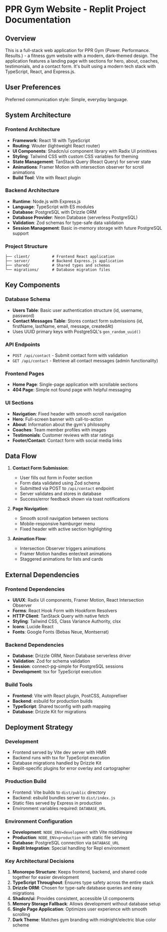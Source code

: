 # PPR Gym Website - Replit Project Documentation

## Overview

This is a full-stack web application for PPR Gym (Power. Performance. Results.) - a fitness gym website with a modern, dark-themed design. The application features a landing page with sections for hero, about, coaches, testimonials, and a contact form. It's built using a modern tech stack with TypeScript, React, and Express.js.

## User Preferences

Preferred communication style: Simple, everyday language.

## System Architecture

### Frontend Architecture
- **Framework**: React 18 with TypeScript
- **Routing**: Wouter (lightweight React router)
- **UI Components**: Shadcn/ui component library with Radix UI primitives
- **Styling**: Tailwind CSS with custom CSS variables for theming
- **State Management**: TanStack Query (React Query) for server state
- **Animations**: Framer Motion with intersection observer for scroll animations
- **Build Tool**: Vite with React plugin

### Backend Architecture
- **Runtime**: Node.js with Express.js
- **Language**: TypeScript with ES modules
- **Database**: PostgreSQL with Drizzle ORM
- **Database Provider**: Neon Database (serverless PostgreSQL)
- **Validation**: Zod schemas for type-safe data validation
- **Session Management**: Basic in-memory storage with future PostgreSQL support

### Project Structure
```
├── client/          # Frontend React application
├── server/          # Backend Express.js application
├── shared/          # Shared types and schemas
└── migrations/      # Database migration files
```

## Key Components

### Database Schema
- **Users Table**: Basic user authentication structure (id, username, password)
- **Contact Messages Table**: Stores contact form submissions (id, firstName, lastName, email, message, createdAt)
- Uses UUID primary keys with PostgreSQL's `gen_random_uuid()`

### API Endpoints
- `POST /api/contact` - Submit contact form with validation
- `GET /api/contact` - Retrieve all contact messages (admin functionality)

### Frontend Pages
- **Home Page**: Single-page application with scrollable sections
- **404 Page**: Simple not found page with helpful messaging

### UI Sections
- **Navigation**: Fixed header with smooth scroll navigation
- **Hero**: Full-screen banner with call-to-action
- **About**: Information about the gym's philosophy
- **Coaches**: Team member profiles with images
- **Testimonials**: Customer reviews with star ratings
- **Footer/Contact**: Contact form with social media links

## Data Flow

1. **Contact Form Submission**:
   - User fills out form in Footer section
   - Form data validated using Zod schema
   - Submitted via POST to `/api/contact` endpoint
   - Server validates and stores in database
   - Success/error feedback shown via toast notifications

2. **Page Navigation**:
   - Smooth scroll navigation between sections
   - Mobile-responsive hamburger menu
   - Fixed header with active section highlighting

3. **Animation Flow**:
   - Intersection Observer triggers animations
   - Framer Motion handles enter/exit animations
   - Staggered animations for lists and cards

## External Dependencies

### Frontend Dependencies
- **UI/UX**: Radix UI components, Framer Motion, React Intersection Observer
- **Forms**: React Hook Form with Hookform Resolvers
- **HTTP Client**: TanStack Query with native fetch
- **Styling**: Tailwind CSS, Class Variance Authority, clsx
- **Icons**: Lucide React
- **Fonts**: Google Fonts (Bebas Neue, Montserrat)

### Backend Dependencies
- **Database**: Drizzle ORM, Neon Database serverless driver
- **Validation**: Zod for schema validation
- **Session**: connect-pg-simple for PostgreSQL sessions
- **Development**: tsx for TypeScript execution

### Build Tools
- **Frontend**: Vite with React plugin, PostCSS, Autoprefixer
- **Backend**: esbuild for production builds
- **TypeScript**: Shared tsconfig with path mapping
- **Database**: Drizzle Kit for migrations

## Deployment Strategy

### Development
- Frontend served by Vite dev server with HMR
- Backend runs with tsx for TypeScript execution
- Database migrations handled by Drizzle Kit
- Replit-specific plugins for error overlay and cartographer

### Production Build
- Frontend: Vite builds to `dist/public` directory
- Backend: esbuild bundles server to `dist/index.js`
- Static files served by Express in production
- Environment variables required: `DATABASE_URL`

### Environment Configuration
- **Development**: `NODE_ENV=development` with Vite middleware
- **Production**: `NODE_ENV=production` with static file serving
- **Database**: PostgreSQL connection via `DATABASE_URL`
- **Replit Integration**: Special handling for Repl environment

### Key Architectural Decisions

1. **Monorepo Structure**: Keeps frontend, backend, and shared code together for easier development
2. **TypeScript Throughout**: Ensures type safety across the entire stack
3. **Drizzle ORM**: Chosen for type-safe database queries and easy migrations
4. **Shadcn/ui**: Provides consistent, accessible UI components
5. **Memory Storage Fallback**: Allows development without database setup
6. **Single Page Application**: Optimizes user experience with smooth scrolling
7. **Dark Theme**: Matches gym branding with midnight/electric blue color scheme